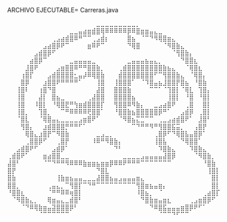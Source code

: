 ARCHIVO EJECUTABLE= Carreras.java

⠀⠀⠀⠀⠀⠀⠀⠀⠀⠀⠀⠀⠀⠀⠀⠀⠀⠀⠀⠀⣀⣀⣀⣀⣀⣀⣀⣀⣀⡀⠀⠀⠀⠀⠀⠀⠀⠀⠀⠀⠀⠀⠀⠀⠀⠀⠀⠀
⠀⠀⠀⠀⠀⠀⠀⠀⠀⠀⠀⠀⠀⠀⣀⣀⣤⣴⣶⣾⣿⢿⠿⠿⠿⠿⠿⡿⠿⣿⣶⣶⣤⣄⣀⠀⠀⠀⠀⠀⠀⠀⠀⠀⠀⠀⠀⠀
⠀⠀⠀⠀⠀⠀⠀⠀⠀⠀⢀⣠⣴⣾⣿⠿⠛⠉⠉⢀⣠⣾⡆⠀⠀⠀⠀⣿⣦⠀⠈⠉⠙⠻⢿⣿⣶⣄⠀⠀⠀⠀⠀⠀⠀⠀⠀⠀
⠀⠀⠀⠀⠀⠀⠀⠀⣠⣴⣿⡿⠟⠉⠀⠀⠀⠀⣶⠿⠟⠉⠀⠀⠀⠀⠀⠙⢿⣿⠀⠀⠀⠀⠀⠈⠻⣿⣷⣄⠀⠀⠀⠀⠀⠀⠀⠀
⠀⠀⠀⠀⠀⠀⣠⣾⣿⡿⠋⠀⠀⠀⠀⠀⠀⠀⠀⠀⠀⠀⠀⠀⠀⠀⠀⠀⠀⠀⠀⠀⠀⠀⠀⠀⠀⠈⢻⣿⣷⡄⠀⠀⠀⠀⠀⠀
⠀⠀⠀⠀⠀⣴⣿⡿⠉⠀⠀⠀⠀⠀⣀⣤⣤⣤⣤⣀⠀⠀⠀⠀⠀⠀⠀⣀⣤⣤⣤⣦⣤⣄⡀⠀⠀⠀⠀⠙⣿⣿⣆⠀⠀⠀⠀⠀
⠀⠀⠀⠀⣸⣿⠟⠀⠀⠀⠀⣠⣶⣿⣿⠿⠛⠛⣿⣿⣷⡀⠀⠀⠀⢀⣾⣿⣿⣿⣿⣿⣿⣿⣿⣷⣦⣄⠀⠀⠈⢿⣿⣆⠀⠀⠀⠀
⠀⠀⠀⢰⣿⡏⠀⠀⠀⣠⣾⣿⣿⣿⣿⣂⣤⡼⠿⢿⣿⣷⠀⠀⠀⣾⣿⣿⣿⣿⣿⣿⣿⠋⠉⢻⣿⣿⣷⣄⠀⠈⢿⣿⡄⠀⠀⠀
⠀⠀⠀⣿⡿⠀⠀⠀⣰⣿⣿⠟⠛⠛⠛⠛⠁⠀⠀⠀⢸⣿⠀⠀⢸⣿⣿⣿⠁⠀⠈⠹⣿⣤⣦⣸⣿⣿⡟⣿⣦⠀⠘⣿⣷⠀⠀⠀
⠀⠀⢸⣿⠇⠀⠀⢰⣿⠙⣿⠀⠀⠀⠀⠀⠀⠀⠀⠀⣼⣿⠀⠀⣿⣿⣿⣷⠀⠀⠀⠀⠉⠉⠁⠈⢹⣿⡇⠈⢿⣇⠀⢹⣿⡄⠀⠀
⠀⠀⢸⣿⠀⠀⠀⣼⡇⠀⣿⣦⣀⠀⠀⠀⠀⠀⢀⣼⣿⣿⠀⠀⣿⣿⣿⣿⣦⠀⠀⠀⠀⠀⠀⠀⢸⣿⡇⠀⠘⣿⠀⠘⣿⡇⠀⠀
⠀⠀⢸⣿⠀⠀⠸⣿⡇⠀⠘⢿⣿⣟⠛⢳⣶⣾⣿⣿⣿⡏⠀⠀⢻⣿⣿⠿⠻⣷⡄⠀⠀⣀⣠⣴⣿⠟⠀⠀⢀⣿⠀⠀⣿⡇⠀⠀
⠀⠀⢸⣿⡀⠀⠀⢹⣿⡀⠀⠀⠉⠛⠿⠿⠿⠿⢟⣿⣿⠁⠀⠀⠘⣿⣿⣷⣦⣿⣿⣿⣿⣿⡿⠛⠁⠀⠀⣠⣾⡿⠀⢀⣿⡇⠀⠀
⠀⠀⠈⣿⣇⠀⠀⠈⢿⣿⣤⣄⣀⣀⣀⣀⣠⣶⣿⠟⠁⠀⠀⠀⠀⠈⠻⣿⣦⣍⣉⠉⠉⠀⢀⣀⣠⣴⣾⣿⠟⠁⠀⣸⣿⠃⠀⠀
⠀⠀⠀⢻⣿⡄⠀⠀⣰⣾⣿⣿⣿⡛⠛⠛⠋⠁⠀⠀⠀⠀⠀⠀⠀⠀⠀⠀⠉⠙⠛⠛⠻⠛⢻⣿⣿⣯⣭⡀⠀⠀⢠⣿⡟⠀⠀⠀
⠀⠀⠀⠀⢿⣿⣄⣰⣿⡟⠉⠻⣿⣷⠀⠀⠀⠀⠀⠀⣀⣠⣀⡀⠀⠀⠀⠀⠀⠀⠀⠀⠀⢀⣿⡿⠋⠙⢿⣿⣧⣤⣿⡿⠁⠀⠀⠀
⠀⠀⠀⠀⢀⣿⣿⡿⠋⠀⠀⢀⣿⡟⠀⠀⠀⠀⠀⠸⠿⠛⠻⣿⣷⡄⠀⠀⠀⠀⠀⠀⠀⢸⣿⣧⠀⠀⠀⠙⢿⣿⣿⠁⠀⠀⠀⠀
⠀⠀⣠⣾⣿⠟⠋⠀⠀⠀⣠⣾⡿⠁⠀⠀⠀⠀⠀⠀⠀⠀⠀⠀⠙⠃⠀⠀⠀⠀⠀⠀⠀⠀⠹⣿⣷⣄⠀⠀⠀⠹⣿⣷⣄⠀⠀⠀
⢀⣾⣿⠟⠁⠀⠀⠀⣶⣴⣿⣿⣀⣀⠀⠀⠀⠀⠀⠀⠀⠀⠀⠀⠀⠀⣀⣀⣀⣀⣠⣤⣤⣤⣤⣼⣿⡿⠀⠀⠀⠀⠈⠻⣿⣷⡀⠀
⣼⣿⠃⠀⠀⠀⠀⠀⠈⠉⠙⠛⠛⠻⠿⠿⠿⣷⣶⣶⣦⣶⣶⡿⠿⠿⠟⠛⠛⠛⠉⠉⠉⠉⠉⠉⠉⠀⠀⠀⠀⠀⠀⠀⠘⣿⣷⠀
⣿⡟⠀⠀⠀⠀⠀⠀⠀⠀⠀⠀⠀⠀⠀⠀⠀⠀⠀⠀⠙⣿⣇⠀⠀⠀⠀⠀⠀⠀⠀⠀⠀⠀⠀⠀⠀⠀⠀⠀⠀⠀⠀⠀⠀⢸⣿⡇
⣿⣷⠀⠀⠀⠀⠀⠀⠀⠀⠀⢸⣷⣶⣦⣤⣤⣀⣀⣀⣼⣿⣿⣦⣤⣠⣤⣤⣤⣶⣄⠀⠀⠀⠀⠀⠀⠀⠀⠀⠀⠀⠀⠀⠀⠀⣿⡇
⣿⣿⡀⠀⠀⠀⠀⠀⠀⢀⣤⣄⡀⠉⢻⣿⡏⠉⠙⠛⠉⠉⠉⠉⠉⠉⠉⠉⠉⢻⣿⣶⣦⣤⣶⡄⠀⠀⠀⠀⠀⠀⠀⠀⠀⠀⣿⡇
⠘⣿⣿⣆⠀⠀⠀⠀⠀⠈⠛⠛⠿⠿⢶⣿⡇⠀⠀⠀⠀⠀⠀⠀⠀⠀⠀⠀⠀⠸⣿⣦⡀⠀⠈⠀⠀⠀⠀⠀⠀⠀⠀⠀⢀⣴⣿⡏
⠀⠈⠻⣿⣷⣄⡀⠀⠀⢿⣶⣤⣄⣀⣾⣿⠃⠀⠀⠀⠀⠀⠀⠀⠀⠀⠀⠀⠀⠀⠙⣿⣷⣶⣤⣶⣆⠀⠀⠀⠀⢀⣠⣶⣿⡿⠋⠀
⠀⠀⠀⠈⠙⠿⢿⣷⣶⣤⣽⣿⣿⣿⡿⠃⠀⠀⠀⠀⠀⠀⠀⠀⠀⠀⠀⠀⠀⠀⠀⠀⠙⠿⣿⣯⣤⣤⣤⣶⣿⡿⠟⠋⠁⠀⠀⠀
⠀⠀⠀⠀⠀⠀⠀⠈⠉⠉⠉⠉⠉⠉⠀⠀⠀⠀⠀⠀⠀⠀⠀⠀⠀⠀⠀⠀⠀⠀⠀⠀⠀⠀⠈⠉⠉⠙⠋⠉⠉⠀⠀⠀⠀⠀⠀⠀
